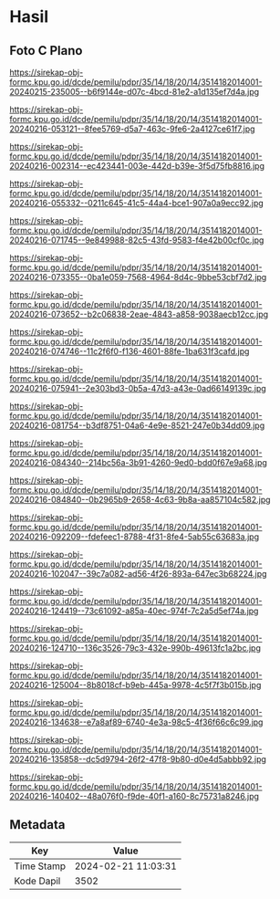 # Hasil

## Foto C Plano

https://sirekap-obj-formc.kpu.go.id/dcde/pemilu/pdpr/35/14/18/20/14/3514182014001-20240215-235005--b6f9144e-d07c-4bcd-81e2-a1d135ef7d4a.jpg

https://sirekap-obj-formc.kpu.go.id/dcde/pemilu/pdpr/35/14/18/20/14/3514182014001-20240216-053121--8fee5769-d5a7-463c-9fe6-2a4127ce61f7.jpg

https://sirekap-obj-formc.kpu.go.id/dcde/pemilu/pdpr/35/14/18/20/14/3514182014001-20240216-002314--ec423441-003e-442d-b39e-3f5d75fb8816.jpg

https://sirekap-obj-formc.kpu.go.id/dcde/pemilu/pdpr/35/14/18/20/14/3514182014001-20240216-055332--0211c645-41c5-44a4-bce1-907a0a9ecc92.jpg

https://sirekap-obj-formc.kpu.go.id/dcde/pemilu/pdpr/35/14/18/20/14/3514182014001-20240216-071745--9e849988-82c5-43fd-9583-f4e42b00cf0c.jpg

https://sirekap-obj-formc.kpu.go.id/dcde/pemilu/pdpr/35/14/18/20/14/3514182014001-20240216-073355--0ba1e059-7568-4964-8d4c-9bbe53cbf7d2.jpg

https://sirekap-obj-formc.kpu.go.id/dcde/pemilu/pdpr/35/14/18/20/14/3514182014001-20240216-073652--b2c06838-2eae-4843-a858-9038aecb12cc.jpg

https://sirekap-obj-formc.kpu.go.id/dcde/pemilu/pdpr/35/14/18/20/14/3514182014001-20240216-074746--11c2f6f0-f136-4601-88fe-1ba631f3cafd.jpg

https://sirekap-obj-formc.kpu.go.id/dcde/pemilu/pdpr/35/14/18/20/14/3514182014001-20240216-075941--2e303bd3-0b5a-47d3-a43e-0ad66149139c.jpg

https://sirekap-obj-formc.kpu.go.id/dcde/pemilu/pdpr/35/14/18/20/14/3514182014001-20240216-081754--b3df8751-04a6-4e9e-8521-247e0b34dd09.jpg

https://sirekap-obj-formc.kpu.go.id/dcde/pemilu/pdpr/35/14/18/20/14/3514182014001-20240216-084340--214bc56a-3b91-4260-9ed0-bdd0f67e9a68.jpg

https://sirekap-obj-formc.kpu.go.id/dcde/pemilu/pdpr/35/14/18/20/14/3514182014001-20240216-084840--0b2965b9-2658-4c63-9b8a-aa857104c582.jpg

https://sirekap-obj-formc.kpu.go.id/dcde/pemilu/pdpr/35/14/18/20/14/3514182014001-20240216-092209--fdefeec1-8788-4f31-8fe4-5ab55c63683a.jpg

https://sirekap-obj-formc.kpu.go.id/dcde/pemilu/pdpr/35/14/18/20/14/3514182014001-20240216-102047--39c7a082-ad56-4f26-893a-647ec3b68224.jpg

https://sirekap-obj-formc.kpu.go.id/dcde/pemilu/pdpr/35/14/18/20/14/3514182014001-20240216-124419--73c61092-a85a-40ec-974f-7c2a5d5ef74a.jpg

https://sirekap-obj-formc.kpu.go.id/dcde/pemilu/pdpr/35/14/18/20/14/3514182014001-20240216-124710--136c3526-79c3-432e-990b-49613fc1a2bc.jpg

https://sirekap-obj-formc.kpu.go.id/dcde/pemilu/pdpr/35/14/18/20/14/3514182014001-20240216-125004--8b8018cf-b9eb-445a-9978-4c5f7f3b015b.jpg

https://sirekap-obj-formc.kpu.go.id/dcde/pemilu/pdpr/35/14/18/20/14/3514182014001-20240216-134638--e7a8af89-6740-4e3a-98c5-4f36f66c6c99.jpg

https://sirekap-obj-formc.kpu.go.id/dcde/pemilu/pdpr/35/14/18/20/14/3514182014001-20240216-135858--dc5d9794-26f2-47f8-9b80-d0e4d5abbb92.jpg

https://sirekap-obj-formc.kpu.go.id/dcde/pemilu/pdpr/35/14/18/20/14/3514182014001-20240216-140402--48a076f0-f9de-40f1-a160-8c75731a8246.jpg


## Metadata

| Key        | Value               |
| ---------- | ------------------- |
| Time Stamp | 2024-02-21 11:03:31 |
| Kode Dapil | 3502                |



